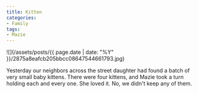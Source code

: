 ```yaml
---
title: Kitten
categories:
- Family
tags:
- Mazie
---
```


![](/assets/posts/{{ page.date | date: "%Y" }}/2875a8eafcb205bbcc08647544661793.jpg)
  



Yesterday our neighbors across the street daughter had found a batch of very small baby kittens. There were four kittens, and Mazie took a turn holding each and every one. She loved it.
No, we didn't keep any of them.
